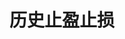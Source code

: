 ---
title: 历史止盈止损
position_number: 4.7
parameters:
  - name:
    content:
content_markdown: |-
  * **URL**：/v1/planOrder
  * **Method**：GET
  * **需要登录**：是
  * **需要鉴权**：是

  **请求参数**

  &nbsp;

  | 参数名称 | 类型 | 是否必需 | 描述 |
  | symbol | String | NO | 交易对 |
  | fromId | Long | NO | 返回该fromId及之后的成交，缺省返回最近的成交 |
  | limit | Integer | NO | 返回的结果集数量，默认值:200，最大值:1000 |
  | recvWindow | Long | NO | 时间戳滑动窗口，单位为毫秒 |
  | timestamp | Long | YES | 调用时间 |
left_code_blocks:
  - code_block: |-
      {
       "symbol": "ETH/USDT",
       "fromId": 1208218841498181,
       "limit": 200,
       "timestamp": 1656913877424,
       "recvWindow": 5000
      }
    title: 请求示例
    language: json
right_code_blocks:
  - code_block: |-
      {
       "code": 1,
       "data": [{
         "id": 1220933363843653,//订单id
         "userId": 1119209245245445,//用户id
         "tenantId": 0,//租户id
         "symbol": "BTC/USDT",//币对
         "businessType": 1,//业务类型,1:U合约,2:币本位
         "marginMode": 1,//保证金模式,1:全仓,2:逐仓
         "userType": 1,//用户类型 1:做事账户,2:普通
         "sourceId": 1225311700583109,//来源id
         "sourceType": 1,//来源,1:订单,2:仓位
         "type": "TAKE_PROFIT",//TAKE_PROFIT:止盈限价单,TAKE_PROFIT_MARKET:止盈市价单,STOP:止损限价单,STOP_MARKET:止损市价单
         "side": "BUY",//买卖方向,BUY:买,SELL:卖
         "positionSide": "LONG",//持仓方向,LONG:多,SHORT:空
         "workingType": 2,//触发类型,2:指数价格
         "stopPrice": 19500.2,//触发价格
         "positionMode": 1,//仓位模式,1:合仓,2:分仓
         "indexPrice": 19600.3,//触发时指数价格
         "orderIndexPrice": 19400.3,//下单时指数价格
         "quantity": 10,//下单数量
         "status": 3,//状态，1:未生效,2:已生效,3:已触发,4:取消,5:爆仓撤单,6:平仓撤单,7:预设止盈止损失败撤单
         "createTime": "2022-07-04 16:31:34",//创建时间
         "updateTime": "2022-07-04 16:50:21"//更新时间
        }],
       "message": ""
      }
    title: 响应
    language: json
  - code_block: |-
      {
       "code": 9999,
       "message": "异常信息"
      }
    title: ERROR
    language: json
---